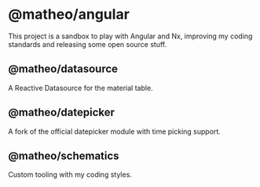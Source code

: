 # @matheo/angular

This project is a sandbox to play with Angular and Nx, improving my coding standards and releasing some open source stuff.

## @matheo/datasource

A Reactive Datasource for the material table.

## @matheo/datepicker

A fork of the official datepicker module with time picking support.

## @matheo/schematics

Custom tooling with my coding styles.
